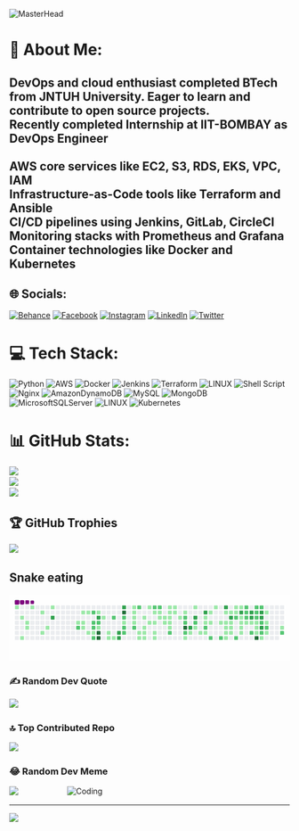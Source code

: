 ![MasterHead](https://granulate.io/wp-content/uploads/2019/12/CD-is-Sidetracking-Optimization-and-What-You-Can-Do-About-It.png)

# 💫 About Me:
## DevOps and cloud enthusiast completed BTech from JNTUH University. Eager to learn and contribute to open source projects.<br>Recently completed Internship at IIT-BOMBAY as DevOps Engineer<br><br>    AWS core services like EC2, S3, RDS, EKS, VPC, IAM<br>    Infrastructure-as-Code tools like Terraform and Ansible<br>    CI/CD pipelines using Jenkins, GitLab, CircleCI<br>    Monitoring stacks with Prometheus and Grafana<br>    Container technologies like Docker and Kubernetes<br>


## 🌐 Socials:
[![Behance](https://img.shields.io/badge/Behance-1769ff?logo=behance&logoColor=white)](https://behance.net/Pur232) [![Facebook](https://img.shields.io/badge/Facebook-%231877F2.svg?logo=Facebook&logoColor=white)](https://facebook.com/PurnaSivaSai) [![Instagram](https://img.shields.io/badge/Instagram-%23E4405F.svg?logo=Instagram&logoColor=white)](https://instagram.com/purna_naidu) [![LinkedIn](https://img.shields.io/badge/LinkedIn-%230077B5.svg?logo=linkedin&logoColor=white)](https://www.linkedin.com/in/purna-siva-sai/) [![Twitter](https://img.shields.io/badge/Twitter-%231DA1F2.svg?logo=Twitter&logoColor=white)](https://twitter.com/Purna3212) 

# 💻 Tech Stack:
![Python](https://img.shields.io/badge/python-3670A0?style=plastic&logo=python&logoColor=ffdd54) ![AWS](https://img.shields.io/badge/AWS-%23FF9900.svg?style=plastic&logo=amazon-aws&logoColor=white) ![Docker](https://img.shields.io/badge/docker-%230db7ed.svg?style=plastic&logo=docker&logoColor=white) ![Jenkins](https://img.shields.io/badge/jenkins-%232C5263.svg?style=plastic&logo=jenkins&logoColor=white) ![Terraform](https://img.shields.io/badge/terraform-%235835CC.svg?style=plastic&logo=terraform&logoColor=white) ![LINUX](https://img.shields.io/badge/Linux-FCC624?style=plastic&logo=linux&logoColor=black) ![Shell Script](https://img.shields.io/badge/shell_script-%23121011.svg?style=plastic&logo=gnu-bash&logoColor=white) ![Nginx](https://img.shields.io/badge/nginx-%23009639.svg?style=plastic&logo=nginx&logoColor=white) ![AmazonDynamoDB](https://img.shields.io/badge/Amazon%20DynamoDB-4053D6?style=plastic&logo=Amazon%20DynamoDB&logoColor=white) ![MySQL](https://img.shields.io/badge/mysql-%2300f.svg?style=plastic&logo=mysql&logoColor=white) ![MongoDB](https://img.shields.io/badge/MongoDB-%234ea94b.svg?style=plastic&logo=mongodb&logoColor=white) ![MicrosoftSQLServer](https://img.shields.io/badge/Microsoft%20SQL%20Sever-CC2927?style=plastic&logo=microsoft%20sql%20server&logoColor=white) ![LINUX](https://img.shields.io/badge/Linux-FCC624?style=plastic&logo=linux&logoColor=black) ![Kubernetes](https://img.shields.io/badge/kubernetes-%23326ce5.svg?style=plastic&logo=kubernetes&logoColor=white)
# 📊 GitHub Stats:
![](https://github-readme-stats.vercel.app/api?username=purna16&theme=dracula&hide_border=false&include_all_commits=false&count_private=false)<br/>
![](https://github-readme-streak-stats.herokuapp.com/?user=purna16&theme=dracula&hide_border=false)<br/>
![](https://github-readme-stats.vercel.app/api/top-langs/?username=purna16&theme=dracula&hide_border=false&include_all_commits=false&count_private=false&layout=compact)

## 🏆 GitHub Trophies
![](https://github-profile-trophy.vercel.app/?username=purna16&theme=juicyfresh&no-frame=true&no-bg=true&margin-w=4)

## Snake eating
![snake gif](https://raw.githubusercontent.com/Platane/snk/output/github-contribution-grid-snake.gif)

### ✍️ Random Dev Quote
![](https://quotes-github-readme.vercel.app/api?type=vetical&theme=radical)

### 🔝 Top Contributed Repo
![](https://github-contributor-stats.vercel.app/api?username=purna16&limit=5&theme=dracula&combine_all_yearly_contributions=true)

### 😂 Random Dev Meme
<img src='https://randommeme-five.vercel.app/' style="height: 400px;"/>

<img align="right" alt="Coding" width="400" src="https://stemettes.org/zine/wp-content/uploads/sites/3/2021/08/6oFTUDQ-1.gif">

---
[![](https://visitcount.itsvg.in/api?id=purna16&icon=4&color=2)](https://visitcount.itsvg.in)

<!-- Proudly created with GPRM ( https://gprm.itsvg.in ) -->
